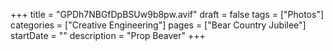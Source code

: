 +++
title = "GPDh7NBGfDpBSUw9b8pw.avif"
draft = false
tags = ["Photos"]
categories = ["Creative Engineering"]
pages = ["Bear Country Jubilee"]
startDate = ""
description = "Prop Beaver"
+++
